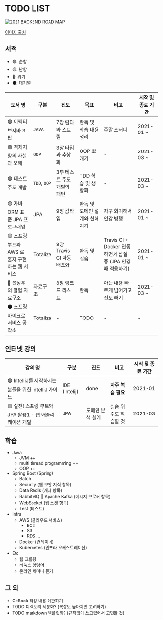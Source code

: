 # TODO LIST

![2021 BACKEND ROAD MAP](https://raw.githubusercontent.com/kamranahmedse/developer-roadmap/master/translations/korean/img/backend.png)

[이미지 출처](https://github.com/kamranahmedse/developer-roadmap/tree/master/translations/korean)

## 서적

- 🟢: 순항
- 🟡: 난항
- 🔴: 위기
- ⚫: 대기열

| 도서 명 | 구분 | 진도 | 목표 | 비고 | 시작 및 종료 기간 |
| --- | --- | --- | --- | --- | --- |
| 🟢 이펙티브자바 3판 | `JAVA` | 7장 람다와 스트림 | 완독 및 학습 내용 정리 | 주말 스터디 | 2021-01 ~ |
| 🟢 객체지향의 사실과 오해 | `OOP` | 3장 타입과 추상화 | OOP 뽀개기 | - | 2021-03 ~ |
| 🟢 테스트 주도 개발 | `TDD`, `OOP` | 3부 테스트 주도 개발의 패턴 | TDD 학습 및 생활화 | - | 2021-03 ~ |
| 🟡 자바 ORM 표준 JPA 프로그래밍 | JPA | 9장 값타입 | 완독 및 도메인 설계와 친해지기 | 자꾸 회귀해서 인강 병행 | 2021-01 ~ |
| 🟡 스프링 부트와 AWS 로 혼자 구현하는 웹 서비스 | Totalize | 9장 Travis CI 자동 배포화 | 완독 및 실습 | Travis CI + Docker 연동하면서 삽질 중 (JPA 인강 때 적용하기) | 2021-01 ~ |
| 🔴 윤성우의 열혈 자료구조 | 자료구조 | 3장 링크드 리스트 | 완독 | 아는 내용 빠르게 넘어가고 진도 빼기 | 2021-03 ~ |
| ⚫ 스프링 마이크로 서비스 공작소 | Totalize | - | TODO | - | - |

## 인터넷 강의

| 강의 명 | 구분 | 진도 | 비고 | 시작 및 종료 기간 |
| --- | --- | --- | --- | --- |
| 🟢 IntelliJ를 시작하시는 분들을 위한 IntelliJ 가이드 | IDE (Intelij) | done | **자주 복습 필요** | 2021-01 |
| 🟡 실전! 스프링 부트와 JPA 활용1 - 웹 애플리케이션 개발 | JPA | 도메인 분석 설계 | 실습 위주로 학습할 것 | 2021-03 |

## 학습

- Java
  - JVM ++
  - multi thread programming ++
  - OOP ++
- Spring Boot (Spring)
  - Batch
  - Security (웹 보안 지식 항목)
  - Data Redis (캐시 항목)
  - RabbitMQ || Apache Kafka (메시지 브로커 항목)
  - WebSocket (웹 소켓 항목)
  - Test (테스트)
- Infra
  - AWS (클라우드 서비스)
    - EC2
    - S3
    - RDS ...
  - Docker (컨테이너)
  - Kubernetes (인프라 오케스트레이션)
- Etc
  - 웹 크롤링
  - 리눅스 명령어
  - 온라인 세미나 듣기

## 그 외

- GitBook 작성 내용 이관하기
- TODO 디렉토리 세분화? (복잡도 높아지면 고려하기)
- TODO markdown 템플릿화? (규칙없이 쓰고있어서 고민할 것)

